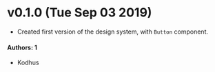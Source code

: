 # v0.1.0 (Tue Sep 03 2019)

- Created first version of the design system, with `Button` component.

#### Authors: 1

- Kodhus
